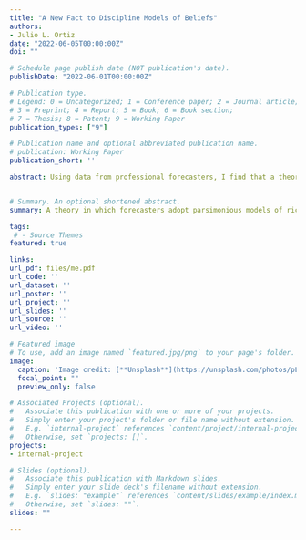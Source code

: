 ```yaml
---
title: "A New Fact to Discipline Models of Beliefs"
authors:
- Julio L. Ortiz
date: "2022-06-05T00:00:00Z"
doi: ""

# Schedule page publish date (NOT publication's date).
publishDate: "2022-06-01T00:00:00Z"

# Publication type.
# Legend: 0 = Uncategorized; 1 = Conference paper; 2 = Journal article;
# 3 = Preprint; 4 = Report; 5 = Book; 6 = Book section;
# 7 = Thesis; 8 = Patent; 9 = Working Paper
publication_types: ["9"]

# Publication name and optional abbreviated publication name.
# publication: Working Paper
publication_short: ''

abstract: Using data from professional forecasters, I find that a theory of misspecified expectations, in which forecasters’ perceived law of motion differs from the objective law of motion, outper- forms alternative models in its ability to fit prediction errors and revisions. Misspecification is successful in part because it matches updating behavior in the data. My framework delivers a novel testable implication through which I provide robust evidence of misspecification-related overextrapolation across a range of macroeconomic variables. I conclude that misspecified expectations can serve as a suitable benchmark alternative to full information rational expecta- tions.


# Summary. An optional shortened abstract.
summary: A theory in which forecasters adopt parsimonious models of richer underlying processes can serve as a suitable benchmark departure from full information rational expectations.

tags:
 # - Source Themes
featured: true

links:
url_pdf: files/me.pdf
url_code: ''
url_dataset: ''
url_poster: ''
url_project: ''
url_slides: ''
url_source: ''
url_video: ''

# Featured image
# To use, add an image named `featured.jpg/png` to your page's folder. 
image:
  caption: 'Image credit: [**Unsplash**](https://unsplash.com/photos/pLCdAaMFLTE)'
  focal_point: ""
  preview_only: false

# Associated Projects (optional).
#   Associate this publication with one or more of your projects.
#   Simply enter your project's folder or file name without extension.
#   E.g. `internal-project` references `content/project/internal-project/index.md`.
#   Otherwise, set `projects: []`.
projects:
- internal-project

# Slides (optional).
#   Associate this publication with Markdown slides.
#   Simply enter your slide deck's filename without extension.
#   E.g. `slides: "example"` references `content/slides/example/index.md`.
#   Otherwise, set `slides: ""`.
slides: ""

---
```



